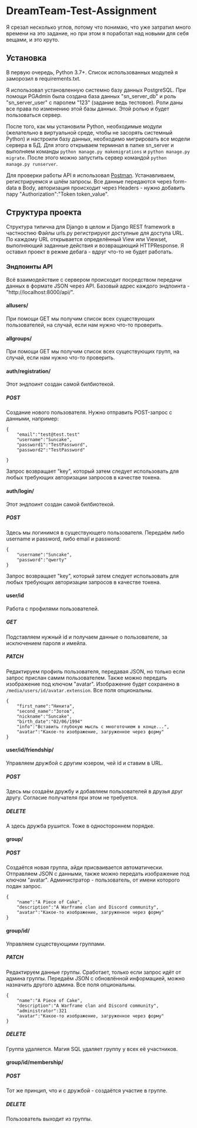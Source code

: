 # DreamTeam-Test-Assignment

Я срезал несколько углов, потому что понимаю, что уже затратил много времени на это задание, но при этом я поработал над новыми для себя вещами, и это круто.

## Установка

В первую очередь, Python 3.7+. Список использованных модулей я заморозил в requirements.txt. 

Я использовал установленную системно базу данных PostgreSQL. При помощи PGAdmin была создана база данных "sn_server_db" и роль "sn_server_user" с паролем "123" (задание ведь тестовое). Роли даны все права по изменению этой базы данных. Этой ролью и будет пользоваться сервер.

После того, как мы установили Python, необходимые модули (желательно в виртуальной среде, чтобы не засорять системный Python) и настроили базу данных, необходимо мигрировать все модели сервера в БД. Для этого открываем терминал в папке sn_server и выполняем команды `python manage.py makemigrations` и `python manage.py migrate`. После этого можно запустить сервер командой `python manage.py runserver`.

Для проверки работы API я использовал [Postman](https://www.getpostman.com/). Устанавливаем, регистрируемся и шлём запросы. Все данные передаются через form-data в Body, авторизация происходит через Headers - нужно добавить пару "Authorization":"Token token_value".

## Структура проекта

Структура типична для Django в целом и Django REST framework в частностию Файлы urls.py регистрируют доступные для доступа URL. По каждому URL открывается определённый View или Viewset, выполняющий заданные действия и возвращающий HTTPResponse. Я оставил проект в режме дебага - вдруг что-то не будет работать.

### Эндпоинты API

Всё взаимодействие с сервером происходит посредством передачи данных в формате JSON через API. Базовый адрес каждого эндпоинта - "http://localhost:8000/api/".

#### allusers/

При помощи GET мы получим список всех существующих пользователей, на случай, если нам нужно что-то проверить.

#### allgroups/

При помощи GET мы получим список всех существующих групп, на случай, если нам нужно что-то проверить.

#### auth/registration/

Этот эндпоинт создан самой билбиотекой.

##### POST

Создание нового пользователя. Нужно отправить POST-запрос с данными, например:

```
{
    "email":"test@test.test"
    "username":"Suncake",
    "password1":"TestPassword",
    "password2":"TestPassword"
    
}
```

Запрос возвращает "key", который затем следует использовать для любых требующих авторизации запросов в качестве токена.

#### auth/login/

Этот эндпоинт создан самой билбиотекой.

##### POST

Здесь мы логинимся в существующего пользователя. Передаём либо username и password, либо email и password:

```
{
    "username":"Suncake",
    "password":"qwerty"
}
```

Запрос возвращает "key", который затем следует использовать для любых требующих авторизации запросов в качестве токена.

#### user/id

Работа с профилями пользователей.

##### GET

Подставляем нужный id и получаем данные о пользователе, за исключением пароля и имейла.

##### PATCH

Редактируем профиль пользователя, передавая JSON, но только если запрос прислан самим пользователем. Также можно передать изображение под ключом "avatar". Изображение будет сохранено в `/media/users/id/avatar.extension`. Все поля опциональны.

```
{
    "first_name":"Никита",
    "second_name":"Зотов",
    "nickname":"Suncake",
    "birth_date":"02/06/1994"
    "info":"Вставить глубокую мысль с многоточием в конце...",
    "avatar":"Какое-то изображение, загруженное через форму"
}
```
#### user/id/friendship/

Управляем дружбой с другим юзером, чей id и ставим в URL.
  
##### POST

Здесь мы создаём дружбу и добавляем пользователей в друзья друг другу. Согласие получателя при этом не требуется.

##### DELETE

А здесь дружба рушится. Тоже в одностороннем порядке.

#### group/
  
##### POST

Создаётся новая группа, айди присваивается автоматически. Отправляем JSON с данными, также можно передать изображение под ключом "avatar". Администратор - пользователь, от имени которого подан запрос.

```
{
    "name":"A Piece of Cake",
    "description":"A Warframe clan and Discord community",
    "avatar":"Какое-то изображение, загруженное через форму"
}
```

#### group/id/

Управляем существующими группами.

##### PATCH

Редактируем данные группы. Сработает, только если запрос идёт от админа группы. Передаём JSON с обновлённой информацией, можно назначить другого админа. Все поля опциональны.


```
{
    "name":"A Piece of Cake",
    "description":"A Warframe clan and Discord community",
    "administrator":321
    "avatar":"Какое-то изображение, загруженное через форму"
}
```

##### DELETE

Группа удаляется. Магия SQL удаляет группу у всех её участников.

#### group/id/membership/
  
##### POST

Тот же принцип, что и с дружбой - создаётся участие в группе.

##### DELETE

Пользователь выходит из группы.

